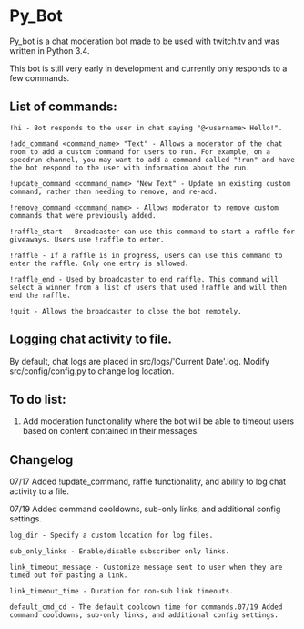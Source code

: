 # Py_Bot


Py_bot is a chat moderation bot made to be used with twitch.tv and was written in Python 3.4.

This bot is still very early in development and currently only responds to a few commands.

## List of commands:

```
!hi - Bot responds to the user in chat saying "@<username> Hello!".

!add_command <command_name> "Text" - Allows a moderator of the chat room to add a custom command for users to run. For example, on a speedrun channel, you may want to add a command called "!run" and have the bot respond to the user with information about the run.

!update_command <command_name> "New Text" - Update an existing custom command, rather than needing to remove, and re-add.

!remove_command <command_name> - Allows moderator to remove custom commands that were previously added.

!raffle_start - Broadcaster can use this command to start a raffle for giveaways. Users use !raffle to enter.

!raffle - If a raffle is in progress, users can use this command to enter the raffle. Only one entry is allowed.

!raffle_end - Used by broadcaster to end raffle. This command will select a winner from a list of users that used !raffle and will then end the raffle.
        
!quit - Allows the broadcaster to close the bot remotely.
```

## Logging chat activity to file.

By default, chat logs are placed in src/logs/'Current Date'.log. Modify src/config/config.py to change log location.

## To do list:

1. Add moderation functionality where the bot will be able to timeout users based on content contained in their messages.

## Changelog

07/17 Added !update_command, raffle functionality, and ability to log chat activity to a file.

07/19 Added command cooldowns, sub-only links, and additional config settings.

	log_dir - Specify a custom location for log files.

	sub_only_links - Enable/disable subscriber only links.

	link_timeout_message - Customize message sent to user when they are timed out for pasting a link.

	link_timeout_time - Duration for non-sub link timeouts.

	default_cmd_cd - The default cooldown time for commands.07/19 Added command cooldowns, sub-only links, and additional config settings.

